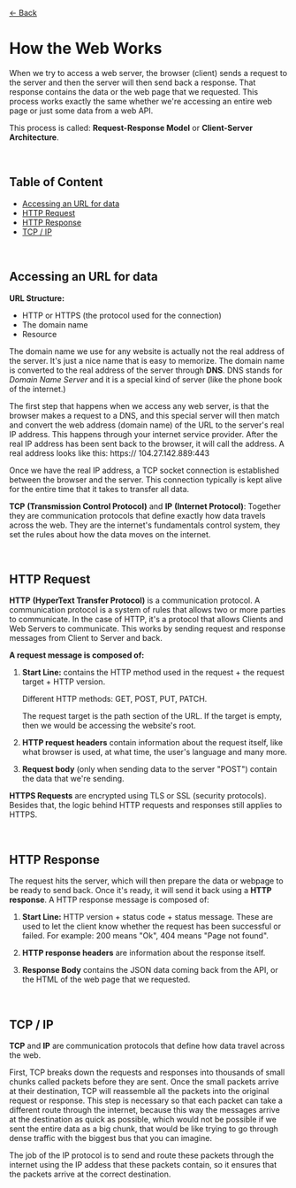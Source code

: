 [&larr; Back](./README.md)

# How the Web Works

When we try to access a web server, the browser (client) sends a request to the server and then the server will then send back a response. That response contains the data or the web page that we requested. This process works exactly the same whether we're accessing an entire web page or just some data from a web API.

This process is called: **Request-Response Model** or **Client-Server Architecture**.

<br>

## Table of Content

- [Accessing an URL for data](#accessing-an-url-for-data)
- [HTTP Request](#http-request)
- [HTTP Response](#http-response)
- [TCP / IP](#tcp--ip)

<br>

## Accessing an URL for data

**URL Structure:**

- HTTP or HTTPS (the protocol used for the connection)
- The domain name
- Resource

The domain name we use for any website is actually not the real address of the server. It's just a nice name that is easy to memorize. The domain name is converted to the real address of the server through **DNS**. DNS stands for _Domain Name Server_ and it is a special kind of server (like the phone book of the internet.)

The first step that happens when we access any web server, is that the browser makes a request to a DNS, and this special server will then match and convert the web address (domain name) of the URL to the server's real IP address. This happens through your internet service provider. After the real IP address has been sent back to the browser, it will call the address. A real address looks like this: https:// 104.27.142.889:443

Once we have the real IP address, a TCP socket connection is established between the browser and the server. This connection typically is kept alive for the entire time that it takes to transfer all data.

**TCP** **(Transmission Control Protocol)** and **IP** **(Internet Protocol)**: Together they are communication protocols that define exactly how data travels across the web. They are the internet's fundamentals control system, they set the rules about how the data moves on the internet.

<br>

## HTTP Request

**HTTP** **(HyperText Transfer Protocol)** is a communication protocol. A communication protocol is a system of rules that allows two or more parties to communicate. In the case of HTTP, it's a protocol that allows Clients and Web Servers to communicate. This works by sending request and response messages from Client to Server and back.

**A request message is composed of:**

1. **Start Line:** contains the HTTP method used in the request + the request target + HTTP version.

   Different HTTP methods: GET, POST, PUT, PATCH.

   The request target is the path section of the URL. If the target is empty, then we would be accessing the website's root.

2. **HTTP request headers** contain information about the request itself, like what browser is used, at what time, the user's language and many more.

3. **Request body** (only when sending data to the server "POST") contain the data that we're sending.

**HTTPS Requests** are encrypted using TLS or SSL (security protocols). Besides that, the logic behind HTTP requests and responses still applies to HTTPS.

<br>

## HTTP Response

The request hits the server, which will then prepare the data or webpage to be ready to send back. Once it's ready, it will send it back using a **HTTP response**. A HTTP response message is composed of:

1. **Start Line:** HTTP version + status code + status message. These are used to let the client know whether the request has been successful or failed. For example: 200 means "Ok", 404 means "Page not found".

2. **HTTP response headers** are information about the response itself.

3. **Response Body** contains the JSON data coming back from the API, or the HTML of the web page that we requested.

<br>

## TCP / IP

**TCP** and **IP** are communication protocols that define how data travel across the web.

First, TCP breaks down the requests and responses into thousands of small chunks called packets before they are sent. Once the small packets arrive at their destination, TCP will reassemble all the packets into the original request or response. This step is necessary so that each packet can take a different route through the internet, because this way the messages arrive at the destination as quick as possible, which would not be possible if we sent the entire data as a big chunk, that would be like trying to go through dense traffic with the biggest bus that you can imagine.

The job of the IP protocol is to send and route these packets through the internet using the IP addess that these packets contain, so it ensures that the packets arrive at the correct destination.

<br>
